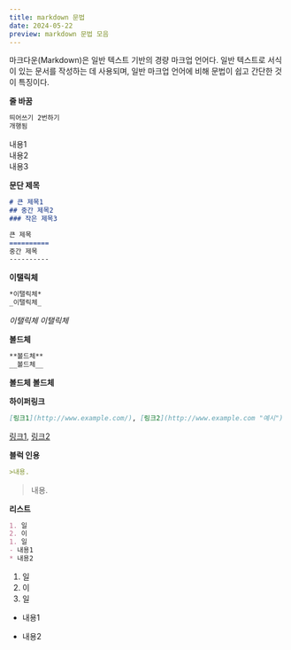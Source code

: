 ```yaml
---
title: markdown 문법
date: 2024-05-22
preview: markdown 문법 모음
---
```


마크다운(Markdown)은 일반 텍스트 기반의 경량 마크업 언어다. 일반 텍스트로 서식이 있는 문서를 작성하는 데 사용되며, 일반 마크업 언어에 비해 문법이 쉽고 간단한 것이 특징이다.

**줄 바꿈**
```md
띄어쓰기 2번하기  
개행됨
```
>
내용1  
내용2  
내용3

**문단 제목**
```md
# 큰 제목1
## 중간 제목2
### 작은 제목3

큰 제목
==========
중간 제목
----------
```

**이탤릭체**
```md
*이탤릭체*
_이탤릭체_
```
>
*이탤릭체*
_이탤릭체_

**볼드체**
```md
**볼드체**
__볼드체__
```
>
**볼드체**
__볼드체__

**하이퍼링크**
```md
[링크1](http://www.example.com/), [링크2](http://www.example.com "예시")
```
>
[링크1](http://www.example.com/), [링크2](http://www.example.com "예시")

**블럭 인용**
```md
>내용.
```
>내용.

**리스트**
```md
1. 일
2. 이
1. 일
- 내용1
* 내용2
```
>
1. 일
2. 이
1. 일
- 내용1
* 내용2